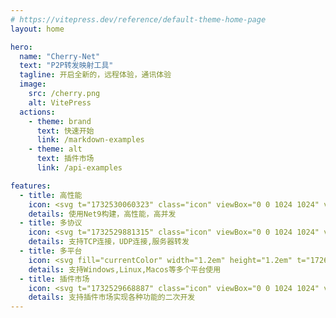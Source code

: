 ```yaml
---
# https://vitepress.dev/reference/default-theme-home-page
layout: home

hero:
  name: "Cherry-Net"
  text: "P2P转发映射工具"
  tagline: 开启全新的，远程体验，通讯体验
  image:
    src: /cherry.png
    alt: VitePress
  actions:
    - theme: brand
      text: 快速开始
      link: /markdown-examples
    - theme: alt
      text: 插件市场
      link: /api-examples

features:
  - title: 高性能
    icon: <svg t="1732530060323" class="icon" viewBox="0 0 1024 1024" version="1.1" xmlns="http://www.w3.org/2000/svg" p-id="23217" width="200" height="200"><path d="M509.214 510.704m-448.176 0a448.176 448.176 0 1 0 896.352 0 448.176 448.176 0 1 0-896.352 0Z" fill="#4F5D73" p-id="23218"></path><path d="M510.561 618.299c-21.787 21.787-85.251 175.636-85.251 175.636-9.308 16.92 4.626 29.202 36.319 13.114l113.885-62.117c61.355-34.101 73.22-43.012 72.413-112.44l-11.416-81.976c-3.911-28.082-24.936-33.232-46.724-11.444l-79.226 79.227zM440.194 547.932c-21.787 21.787-175.636 85.251-175.636 85.251-16.92 9.308-29.202-4.626-13.114-36.319l62.117-113.885c34.101-61.355 43.012-73.22 112.44-72.413l81.976 11.416c28.082 3.911 33.232 24.936 11.444 46.724l-79.227 79.226z" fill="#231F20" p-id="23219"></path><path d="M510.561 590.288c-21.787 21.787-85.251 175.636-85.251 175.636-9.308 16.92 4.626 29.202 36.319 13.114l113.885-62.117c61.355-34.101 73.22-43.012 72.413-112.44l-11.416-81.976c-3.911-28.082-24.936-33.232-46.724-11.444l-79.226 79.227zM440.194 519.921c-21.787 21.787-175.636 85.251-175.636 85.251-16.92 9.308-29.202-4.626-13.114-36.319l62.117-113.885c34.101-61.355 43.012-73.22 112.44-72.413l81.976 11.416c28.082 3.911 33.232 24.936 11.444 46.724l-79.227 79.226z" fill="#C75C5C" p-id="23220"></path><path d="M358.606 616.371c71.067-71.067 130.772-49.378 130.772-49.378S511.067 626.698 440 697.765 253.852 820.447 244.888 811.483c-8.69-8.69 42.651-124.044 113.718-195.112z" fill="#231F20" p-id="23221"></path><path d="M358.606 588.36c71.067-71.067 130.772-49.378 130.772-49.378S511.067 598.687 440 669.754 253.852 792.436 244.888 783.472c-8.69-8.691 42.651-124.044 113.718-195.112z" fill="#E0995E" p-id="23222"></path><path d="M418.026 528.94c71.067-71.067 130.772-49.378 130.772-49.378s21.689 59.705-49.378 130.772-186.147 122.682-195.111 113.718c-8.691-8.691 42.65-124.044 113.717-195.112z" fill="#F5CF87" p-id="23223"></path><path d="M672.155 581.825c-109.39 109.39-277.066 79.456-277.066 79.456s-29.934-167.676 79.456-277.066 275.11-121.026 296.872-99.263c21.1 21.1 10.128 187.484-99.262 296.873z" fill="#231F20" p-id="23224"></path><path d="M672.155 553.814c-109.39 109.39-277.066 79.456-277.066 79.456s-29.934-167.676 79.456-277.066 275.11-121.026 296.872-99.263c21.1 21.1 10.128 187.483-99.262 296.873z" fill="#E0E0D1" p-id="23225"></path><path d="M355.476 720.702c-10.939 10.939-18.771 20.842-29.71 9.903-10.939-10.939-1.036-18.771 9.903-29.71l138.647-178.261c10.939-10.939 58.385-20.842 69.324-9.903 10.939 10.939 1.036 58.385-9.903 69.324L355.476 720.702z" fill="#231F20" p-id="23226"></path><path d="M355.476 692.691c-10.939 10.939-18.771 20.842-29.71 9.903-10.939-10.939-1.036-18.771 9.903-29.71l138.647-178.261c10.939-10.939 58.385-20.842 69.324-9.903 10.939 10.939 1.036 58.385-9.903 69.324L355.476 692.691z" fill="#C75C5C" p-id="23227"></path><path d="M615.718 442.775m-56.022 0a56.022 56.022 0 1 0 112.044 0 56.022 56.022 0 1 0-112.044 0Z" fill="#231F20" p-id="23228"></path><path d="M694.945 363.548m-28.011 0a28.011 28.011 0 1 0 56.022 0 28.011 28.011 0 1 0-56.022 0Z" fill="#231F20" p-id="23229"></path><path d="M615.718 414.764m-56.022 0a56.022 56.022 0 1 0 112.044 0 56.022 56.022 0 1 0-112.044 0Z" fill="#4F5D73" p-id="23230"></path><path d="M694.945 335.537m-28.011 0a28.011 28.011 0 1 0 56.022 0 28.011 28.011 0 1 0-56.022 0Z" fill="#4F5D73" p-id="23231"></path></svg>
    details: 使用Net9构建，高性能，高并发
  - title: 多协议
    icon: <svg t="1732529881315" class="icon" viewBox="0 0 1024 1024" version="1.1" xmlns="http://www.w3.org/2000/svg" p-id="15867" width="200" height="200"><path d="M512 512m-460.8 0a460.8 460.8 0 1 0 921.6 0 460.8 460.8 0 1 0-921.6 0Z" fill="#FFF3E2" p-id="15868"></path><path d="M300.8 243.2h409.6c24.32 0 44.8 20.48 44.8 44.8v448c0 24.32-20.48 44.8-44.8 44.8h-409.6c-24.32 0-44.8-20.48-44.8-44.8v-448c0-24.32 20.48-44.8 44.8-44.8z" fill="#FBB03B" p-id="15869"></path><path d="M652.8 665.6m-140.8 0a140.8 140.8 0 1 0 281.6 0 140.8 140.8 0 1 0-281.6 0Z" fill="#FAC573" p-id="15870"></path><path d="M770.56 666.88l-43.52-37.12c-1.28-1.28-3.84-2.56-6.4-2.56h-74.24c-7.68 0-12.8 5.12-12.8 12.8 0 5.12 2.56 8.96 6.4 11.52l37.12 7.68-19.2 10.24h-47.36l-44.8-32c-6.4-3.84-10.24-5.12-14.08-5.12-14.08 1.28-19.2 11.52-10.24 23.04l56.32 48.64h101.12l21.76 17.92c5.12 3.84 12.8 3.84 17.92-1.28l32-35.84c6.4-3.84 5.12-12.8 0-17.92zM332.8 243.2h128v170.24c0 7.68-5.12 12.8-12.8 12.8-2.56 0-3.84 0-6.4-1.28l-44.8-25.6-44.8 25.6c-6.4 3.84-14.08 1.28-17.92-5.12-1.28-1.28-1.28-3.84-1.28-6.4V243.2zM352 473.6h140.8c10.24 0 19.2 8.96 19.2 19.2s-8.96 19.2-19.2 19.2h-140.8c-10.24 0-19.2-8.96-19.2-19.2s8.96-19.2 19.2-19.2zM352 576h140.8c10.24 0 19.2 8.96 19.2 19.2s-8.96 19.2-19.2 19.2h-140.8c-10.24 0-19.2-8.96-19.2-19.2s8.96-19.2 19.2-19.2z" fill="#FAE0B7" p-id="15871"></path></svg>
    details: 支持TCP连接，UDP连接,服务器转发
  - title: 多平台
    icon: <svg fill="currentColor" width="1.2em" height="1.2em" t="1726283885926" class="icon text-1.5em" viewBox="0 0 1071 1024" version="1.1" xmlns="http://www.w3.org/2000/svg" p-id="4603"><path d="M814.518427 465.473078a254.362469 254.362469 0 0 0-165.4636 60.972523 325.807371 325.807371 0 1 0-19.315723 370.954963A255.991506 255.991506 0 1 0 814.518427 465.473078z" fill="#FF3B61" p-id="4604"></path><path d="M416.800715 443.597441c-6.748867 0-15.126771 55.154534 37.235128 80.986403s101.000285-12.799575 98.44037-18.617564-36.30425 1.629037-77.030171-19.548442-51.89646-44.216715-58.645327-42.820397zM831.972394 503.173646c-4.654391-2.094476-20.013881 20.94476-55.387253 31.184419s-54.456375 3.258074-57.714449 7.679746 21.642918 40.493202 66.325072 26.530028 51.431021-63.299718 46.77663-65.394193z" fill="#ED0C4C" p-id="4605"></path><path d="M719.336131 403.569678c-25.366431-51.198301-58.645327-105.654676-70.979463-125.668557l10.705099-18.850284A1728.408103 1728.408103 0 0 0 773.792506 12.600833c1.396317-7.447026-42.587678-16.057649-50.034703-11.170539s-1.861756 10.47238-7.447026 25.83187c-11.635978 32.348018-37.002409 95.182296-79.822806 186.175641-103.79292 223.410769-190.830032 295.786549-170.350711 288.106804s83.08088-61.9034 162.903685-191.76091a1007.908374 1007.908374 0 0 1 88.666149 132.650144c29.788102 52.594618 55.852692 122.177764 60.507083 106.352835a777.516019 777.516019 0 0 0-58.878046-145.217z" fill="#604D42" p-id="4606"></path><path d="M634.626215 239.502395S573.653692 139.665707 461.715589 136.407634s-204.793205 93.08782-204.793205 93.08782A362.34434 362.34434 0 0 0 488.711056 297.682282c104.258359-5.585269 145.915158-58.179888 145.915159-58.179887z" fill="#73D36E" p-id="4607"></path><path d="M157.085697 540.176054c-3.490793 14.894051 27.693627 41.6568 38.864165 18.384845C232.719551 484.788801 265.300288 474.78186 255.991506 467.800274c-26.06459-19.781162-93.08782 42.354958-98.905809 72.37578zM293.692073 424.747157a20.246601 20.246601 0 0 0-14.894051 23.271955c2.792635 10.23966 13.032295 11.868697 23.271955 8.843343s18.152125-9.541502 15.35949-19.781162a19.548442 19.548442 0 0 0-23.737394-12.334136zM592.736696 693.538238c0 11.635978 30.020822 23.271955 32.813456 3.956232 8.610623-62.13612 30.718981-77.262891 23.271955-80.288245-25.133711-8.145184-58.179888 52.827338-56.085411 76.332013zM685.591796 581.832854a14.894051 14.894051 0 0 0-20.944759-3.723513 15.35949 15.35949 0 0 0-5.11983 20.944759c4.421671 6.748867 12.334136 5.585269 19.548442 0s10.937819-11.635978 6.516147-17.221246z" fill="#FFFFFF" p-id="4608"></path><path d="M784.497605 431.263304a267.162044 267.162044 0 0 0-262.973092 218.989098 11.635978 11.635978 0 0 0 9.308782 13.497734 11.868697 11.868697 0 0 0 13.497734-9.308782 243.890089 243.890089 0 1 1 10.705099 127.995752 11.635978 11.635978 0 0 0-21.875637 7.912465 265.300288 265.300288 0 0 0 46.54391 80.520965 313.473235 313.473235 0 1 1-107.050994-493.598167 11.635978 11.635978 0 1 0 9.541502-21.177479 337.210629 337.210629 0 1 0 113.334421 531.996892 267.162044 267.162044 0 1 0 188.037397-456.828478z" fill="#604D42" p-id="4609"></path><path d="M531.066015 742.176624h1.396317a11.635978 11.635978 0 0 0 10.006941-13.032295 245.984565 245.984565 0 0 1-1.861757-30.9517 11.635978 11.635978 0 1 0-23.271955 0 270.187398 270.187398 0 0 0 2.094476 33.511615 11.635978 11.635978 0 0 0 11.635978 10.47238zM438.909073 288.838939h19.548442c108.91275-5.817989 153.362184-60.274364 155.22394-62.601559a11.635978 11.635978 0 0 0 0-13.265014c-2.559915-4.421671-65.626913-105.654676-182.452128-108.68003s-209.447596 93.08782-213.403828 96.578613a11.635978 11.635978 0 0 0 0 17.221247 370.024086 370.024086 0 0 0 221.083574 70.746743z m-7.447026-161.740087c86.571673 2.327196 141.958926 67.954109 158.249294 90.295185a209.447596 209.447596 0 0 1-132.417424 47.707508 355.828193 355.828193 0 0 1-212.007511-57.947168c26.06459-23.271955 99.836687-82.61544 185.942921-80.055525z" fill="#604D42" p-id="4610"></path></svg>
    details: 支持Windows,Linux,Macos等多个平台使用
  - title: 插件市场
    icon: <svg t="1732529668887" class="icon" viewBox="0 0 1024 1024" version="1.1" xmlns="http://www.w3.org/2000/svg" p-id="8036" width="200" height="200"><path d="M512 1024C76.96384 1024 0 947.022507 0 512S76.96384 0 512 0 1024 76.96384 1024 512 947.022507 1024 512 1024z m0-998.4C98.727253 25.6 25.6 98.7136 25.6 512S98.727253 998.4 512 998.4 998.4 925.272747 998.4 512 925.272747 25.6 512 25.6z" fill="#C1D4FC" p-id="8037"></path><path d="M279.893333 785.066667c-101.034667 0-177.793707-5.270187-236.05248-21.149014C30.26944 698.69568 25.6 616.174933 25.6 512 25.6 98.7136 98.727253 25.6 512 25.6c31.402667 0 60.648107 0.49152 88.255147 1.460907C671.45728 83.367253 689.493333 187.665067 689.493333 375.466667c0 348.023467-61.576533 409.6-409.6 409.6z" fill="#4D7DDD" opacity=".1" p-id="8038"></path><path d="M560.674133 850.957653L315.282773 709.277013V425.984l245.39136-141.748907L806.065493 425.984v283.293013z" fill="#C1D4FC" p-id="8039"></path><path d="M782.58176 700.66176l-38.352213 22.1184a9.721173 9.721173 0 0 1-4.942507 1.365333 9.91232 9.91232 0 0 1-4.942507-18.445653l38.324907-22.145707a34.73408 34.73408 0 0 0 17.312427-29.969066v-281.258667a34.69312 34.69312 0 0 0-17.28512-29.928107l-243.698347-140.629333a34.638507 34.638507 0 0 0-34.583893 0L409.6 250.729813a46.871893 46.871893 0 0 1 2.402987 14.103894 47.786667 47.786667 0 1 1-12.151467-31.3344l84.650667-48.837974a54.613333 54.613333 0 0 1 54.381226 0l243.698347 140.629334a54.613333 54.613333 0 0 1 27.19744 47.076693v281.258667a54.504107 54.504107 0 0 1-27.19744 47.035733z m-393.762133-448.812373a9.325227 9.325227 0 0 1-0.477867-0.873814 26.528427 26.528427 0 1 0 3.8912 13.871787 27.129173 27.129173 0 0 0-3.413333-12.997973z m350.467413 472.255146zM367.274667 460.43136q-48.346453-142.690987 78.260906-62.286507 119.808-90.412373 82.98496 55.760214 122.30656 86.766933-27.0336 96.733866-44.168533 144.083627-99.669333 4.096-149.62688 2.17088-34.542933-94.303573z m46.2848 79.62624q42.202453 106.496 75.776-3.072 113.554773-7.522987 20.48-73.550507 27.989333-111.138133-63.105707-42.3936-96.256-61.139627-59.51488 47.363414-87.49056 73.332053 26.309973 71.652693z m189.27616-198.137173q23.743147-45.056 34.03776 4.805973 50.858667 8.492373 6.007466 33.42336 7.686827 50.3808-30.324053 15.865173-46.134613 22.623573-24.753493-23.63392-36.20864-36.41344 15.03232-30.460586z m12.629333 329.44128a14.445227 14.445227 0 0 1-20.48 0l-74.888533-74.984107a14.45888 14.45888 0 1 1 20.48-20.48l74.929493 74.99776a14.472533 14.472533 0 0 1-0.04096 20.466347z m15.5648-211.244374q20.206933-27.921067 22.24128 5.556907 33.109333 9.161387 0.791893 22.336853 0.28672 33.641813-21.74976 8.27392-32.93184 11.618987-14.226773-17.257813-20.698453-26.391893 12.94336-18.909867zM289.05472 320.279893l-38.352213 22.145707a34.679467 34.679467 0 0 0-17.230507 29.928107v281.258666a34.69312 34.69312 0 0 0 17.28512 29.914454l243.698347 140.629333a34.679467 34.679467 0 0 0 34.583893 0l84.759893-48.919893a46.803627 46.803627 0 0 1-2.389333-14.09024 47.786667 47.786667 0 1 1 12.151467 31.3344l-84.650667 48.837973a54.613333 54.613333 0 0 1-54.381227 0l-243.698346-140.629333a54.504107 54.504107 0 0 1-27.19744-47.06304v-281.258667a54.613333 54.613333 0 0 1 27.19744-47.076693l38.324906-22.186667a9.898667 9.898667 0 1 1 9.898667 17.175893z m369.62304 468.309334a27.552427 27.552427 0 1 0-26.528427-27.470507 27.552427 27.552427 0 0 0 26.528427 27.52512z" fill="#4D7DDD" p-id="8040"></path></svg>
    details: 支持插件市场实现各种功能的二次开发
---
```


<confetti />

